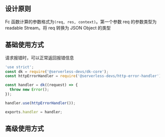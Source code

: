 ## 设计原则

Fc 函数计算的参数格式为`(req, res, context)`。第一个参数 req 的参数类型为 readable Stream。将 req 转换为 JSON Object 的类型

## 基础使用方式
请求报错时，可以正常返回报错信息
```javascript
'use strict';
const dk = require('@serverless-devs/dk-core');
const httpErrorHandler = require('@serverless-devs/http-error-handler');

const handler = dk((request) => {
  throw new Error();
});

handler.use(httpErrorHandler());

exports.handler = handler;
```

## 高级使用方式
